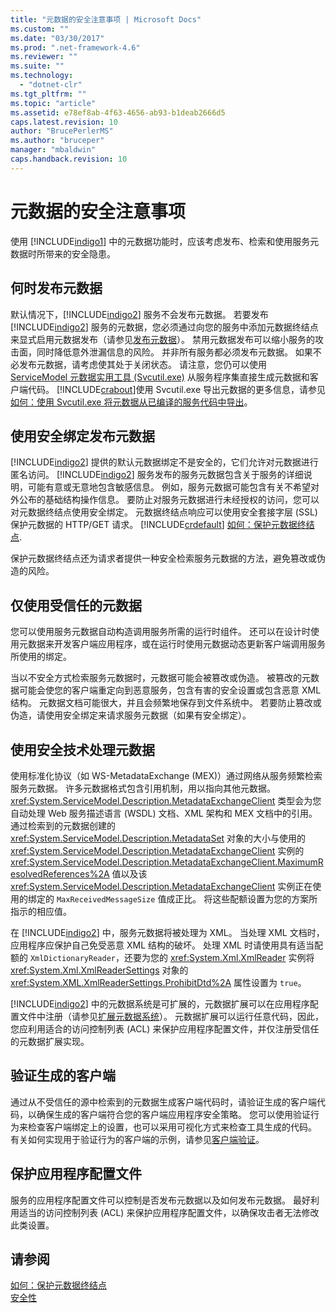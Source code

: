```yaml
---
title: "元数据的安全注意事项 | Microsoft Docs"
ms.custom: ""
ms.date: "03/30/2017"
ms.prod: ".net-framework-4.6"
ms.reviewer: ""
ms.suite: ""
ms.technology: 
  - "dotnet-clr"
ms.tgt_pltfrm: ""
ms.topic: "article"
ms.assetid: e78ef8ab-4f63-4656-ab93-b1deab2666d5
caps.latest.revision: 10
author: "BrucePerlerMS"
ms.author: "bruceper"
manager: "mbaldwin"
caps.handback.revision: 10
---
```

# 元数据的安全注意事项
使用 [!INCLUDE[indigo1](../../../../includes/indigo1-md.md)] 中的元数据功能时，应该考虑发布、检索和使用服务元数据时所带来的安全隐患。  
  
## 何时发布元数据  
 默认情况下，[!INCLUDE[indigo2](../../../../includes/indigo2-md.md)] 服务不会发布元数据。  若要发布 [!INCLUDE[indigo2](../../../../includes/indigo2-md.md)] 服务的元数据，您必须通过向您的服务中添加元数据终结点来显式启用元数据发布（请参见[发布元数据](../../../../docs/framework/wcf/feature-details/publishing-metadata.md)）。  禁用元数据发布可以缩小服务的攻击面，同时降低意外泄漏信息的风险。  并非所有服务都必须发布元数据。  如果不必发布元数据，请考虑使其处于关闭状态。  请注意，您仍可以使用 [ServiceModel 元数据实用工具 \(Svcutil.exe\)](../../../../docs/framework/wcf/servicemodel-metadata-utility-tool-svcutil-exe.md) 从服务程序集直接生成元数据和客户端代码。  [!INCLUDE[crabout](../../../../includes/crabout-md.md)]使用 Svcutil.exe 导出元数据的更多信息，请参见[如何：使用 Svcutil.exe 将元数据从已编译的服务代码中导出](../../../../docs/framework/wcf/feature-details/how-to-use-svcutil-exe-to-export-metadata-from-compiled-service-code.md)。  
  
## 使用安全绑定发布元数据  
 [!INCLUDE[indigo2](../../../../includes/indigo2-md.md)] 提供的默认元数据绑定不是安全的，它们允许对元数据进行匿名访问。  [!INCLUDE[indigo2](../../../../includes/indigo2-md.md)] 服务发布的服务元数据包含关于服务的详细说明，可能有意或无意地包含敏感信息。  例如，服务元数据可能包含有关不希望对外公布的基础结构操作信息。  要防止对服务元数据进行未经授权的访问，您可以对元数据终结点使用安全绑定。  元数据终结点响应可以使用安全套接字层 \(SSL\) 保护元数据的 HTTP\/GET 请求。  [!INCLUDE[crdefault](../../../../includes/crdefault-md.md)] [如何：保护元数据终结点](../../../../docs/framework/wcf/feature-details/how-to-secure-metadata-endpoints.md).  
  
 保护元数据终结点还为请求者提供一种安全检索服务元数据的方法，避免篡改或伪造的风险。  
  
## 仅使用受信任的元数据  
 您可以使用服务元数据自动构造调用服务所需的运行时组件。  还可以在设计时使用元数据来开发客户端应用程序，或在运行时使用元数据动态更新客户端调用服务所使用的绑定。  
  
 当以不安全方式检索服务元数据时，元数据可能会被篡改或伪造。  被篡改的元数据可能会使您的客户端重定向到恶意服务，包含有害的安全设置或包含恶意 XML 结构。  元数据文档可能很大，并且会频繁地保存到文件系统中。  若要防止篡改或伪造，请使用安全绑定来请求服务元数据（如果有安全绑定）。  
  
## 使用安全技术处理元数据  
 使用标准化协议（如 WS\-MetadataExchange \(MEX\)）通过网络从服务频繁检索服务元数据。  许多元数据格式包含引用机制，用以指向其他元数据。  <xref:System.ServiceModel.Description.MetadataExchangeClient> 类型会为您自动处理 Web 服务描述语言 \(WSDL\) 文档、XML 架构和 MEX 文档中的引用。  通过检索到的元数据创建的 <xref:System.ServiceModel.Description.MetadataSet> 对象的大小与使用的 <xref:System.ServiceModel.Description.MetadataExchangeClient> 实例的 <xref:System.ServiceModel.Description.MetadataExchangeClient.MaximumResolvedReferences%2A> 值以及该 <xref:System.ServiceModel.Description.MetadataExchangeClient> 实例正在使用的绑定的 `MaxReceivedMessageSize` 值成正比。  将这些配额设置为您的方案所指示的相应值。  
  
 在 [!INCLUDE[indigo2](../../../../includes/indigo2-md.md)] 中，服务元数据将被处理为 XML。  当处理 XML 文档时，应用程序应保护自己免受恶意 XML 结构的破坏。  处理 XML 时请使用具有适当配额的 `XmlDictionaryReader`，还要为您的 <xref:System.Xml.XmlReader> 实例将 <xref:System.Xml.XmlReaderSettings> 对象的 <xref:System.XML.XmlReaderSettings.ProhibitDtd%2A> 属性设置为 `true`。  
  
 [!INCLUDE[indigo2](../../../../includes/indigo2-md.md)] 中的元数据系统是可扩展的，元数据扩展可以在应用程序配置文件中注册（请参见[扩展元数据系统](../../../../docs/framework/wcf/extending/extending-the-metadata-system.md)）。  元数据扩展可以运行任意代码，因此，您应利用适合的访问控制列表 \(ACL\) 来保护应用程序配置文件，并仅注册受信任的元数据扩展实现。  
  
## 验证生成的客户端  
 通过从不受信任的源中检索到的元数据生成客户端代码时，请验证生成的客户端代码，以确保生成的客户端符合您的客户端应用程序安全策略。  您可以使用验证行为来检查客户端绑定上的设置，也可以采用可视化方式来检查工具生成的代码。  有关如何实现用于验证行为的客户端的示例，请参见[客户端验证](../../../../docs/framework/wcf/samples/client-validation.md)。  
  
## 保护应用程序配置文件  
 服务的应用程序配置文件可以控制是否发布元数据以及如何发布元数据。  最好利用适当的访问控制列表 \(ACL\) 来保护应用程序配置文件，以确保攻击者无法修改此类设置。  
  
## 请参阅  
 [如何：保护元数据终结点](../../../../docs/framework/wcf/feature-details/how-to-secure-metadata-endpoints.md)   
 [安全性](../../../../docs/framework/wcf/feature-details/security.md)